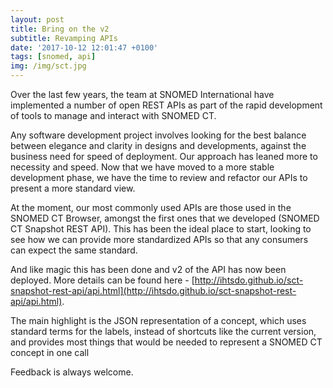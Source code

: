 ```yaml
---
layout: post
title: Bring on the v2
subtitle: Revamping APIs
date: '2017-10-12 12:01:47 +0100'
tags: [snomed, api]
img: /img/sct.jpg
---
```


Over the last few years, the team at SNOMED International have implemented a number of open REST APIs as part of the rapid development of tools to manage and interact with SNOMED CT.


Any software development project involves looking for the best balance between elegance and clarity in designs and developments, against the business need for speed of deployment. Our approach has leaned more to necessity and speed. Now that we have moved to a more stable development phase, we have the time to review and refactor our APIs to present a more standard view.


At the moment, our most commonly used APIs are those used in the SNOMED CT Browser, amongst the first ones that we developed (SNOMED CT Snapshot REST API). This has been the ideal place to start, looking to see how we can provide more standardized APIs so that any consumers can expect the same standard.


And like magic this has been done and v2 of the API has now been deployed. More details can be found here - [http://ihtsdo.github.io/sct-snapshot-rest-api/api.html](http://ihtsdo.github.io/sct-snapshot-rest-api/api.html).


The main highlight is the JSON representation of a concept, which uses standard terms for the labels, instead of shortcuts like the current version, and provides most things that would be needed to represent a SNOMED CT concept in one call

Feedback is always welcome.
